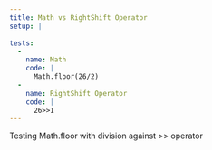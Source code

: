 ```yaml
---
title: Math vs RightShift Operator
setup: |
  
tests:
  -
    name: Math
    code: |
      Math.floor(26/2)
  -
    name: RightShift Operator
    code: |
      26>>1
---
```

Testing Math.floor with division against >> operator
